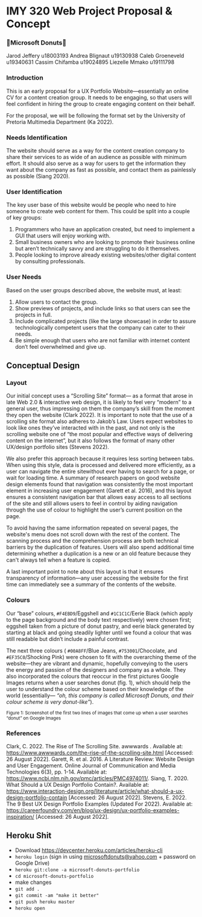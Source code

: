 # IMY 320 Web Project Proposal & Concept
### 🍩Microsoft Donuts🍩

Jarod Jeffery       u18003193
Andrea Blignaut     u19130938
Caleb Groeneveld    u19340631
Cassim Chifamba     u19024895
Liezelle Mmako      u19111798

### Introduction
This is an early proposal for a UX Portfolio Website—essentially an online CV for a content creation group. It needs to be engaging, so that users will feel confident in hiring the group to create engaging content on their behalf.

For the proposal, we will be following the format set by the University of Pretoria Multimedia Department (Ka 2022).

### Needs Identification
The website should serve as a way for the content creation company to share their services to as wide of an audience as possible with minimum effort. It should also serve as a way for users to get the information they want about the company as fast as possible, and contact them as painlessly as possible (Siang 2020).

### User Identification
The key user base of this website would be people who need to hire someone to create web content for them. This could be split into a couple of key groups:
 1. Programmers who have an application created, but need to implement a GUI that users will enjoy working with.
 2. Small business owners who are looking to promote their business online but aren’t technically savvy and are struggling to do it themselves.
 3. People looking to improve already existing websites/other digital content by consulting professionals.

### User Needs
Based on the user groups described above, the website must, at least:
 1. Allow users to contact the group.
 2. Show previews of projects, and include links so that users can see the projects in full.
 3. Include complicated projects (like the large showcase) in order to assure technologically competent users that the company can cater to their needs.
 4. Be simple enough that users who are not familiar with internet content don’t feel overwhelmed and give up.

## Conceptual Design
### Layout
Our initial concept uses a “Scrolling Site” format— as a format that arose in late Web 2.0 & interactive web design, it is likely to feel very “modern” to a general user, thus impressing on them the company’s skill from the moment they open the website (Clark 2022). It is important to note that the use of a scrolling site format also adheres to Jakob’s Law. Users expect websites to look like ones they’ve interacted with in the past, and not only is the scrolling website one of “the most popular and effective ways of delivering content on the internet”, but it also follows the format of many other UX/design portfolio sites (Stevens 2022).

We also prefer this approach because it requires less sorting between tabs. When using this style, data is processed and delivered more efficiently, as a user can navigate the entire sitewithout ever having to search for a page, or wait for loading time. A summary of research papers on good website design elements found that navigation was consistently the most important element in increasing user engagement (Garett et al. 2016), and this layout ensures a consistent navigation bar that allows easy access to all sections of the site and still allows users to feel in control by aiding navigation through the use of colour to highlight the user’s current position on the page.

To avoid having the same information repeated on several pages, the website's menu does not scroll down with the rest of the content. The scanning process and the comprehension process are both technical barriers by the duplication of features. Users will also spend additional time determining whether a duplication is a new or an old feature because they can't always tell when a feature is copied.

A last important point to note about this layout is that it ensures transparency of information—any user accessing the website for the first time can immediately see a summary of the contents of the website.

### Colours
Our “base” colours, `#F4EBD9`/Eggshell and `#1C1C1C`/Eerie Black (which apply to the page background and the body text respectively) were chosen first; eggshell taken from a picture of donut pastry, and eerie black generated by starting at black and going steadily lighter until we found a colour that was still readable but didn’t include a painful contrast.

The next three colours ( `#00A8FF`/Blue Jeans, `#753001`/Chocolate, and `#EF35C0`/Shocking Pink) were chosen to fit with the overarching theme of the website—they are vibrant and dynamic, hopefully conveying to the users the energy and passion of the designers and company as a whole. They also incorporated the colours that reoccur in the first pictures Google Images returns when a user searches donut (fig. 1), which should help the user to understand the colour scheme based on their knowledge of the world (essentially— *“oh, this company is called Microsoft Donuts, and their colour scheme is very donut-like”*).


<sub>Figure 1: Screenshot of the first two lines of images that come up when a user searches “donut” on Google Images</sub>


### References
Clark, C. 2022. The Rise of The Scrolling Site. awwwards . Available at: https://www.awwwards.com/the-rise-of-the-scrolling-site.html [Accessed: 26 August 2022].
Garett, R. et al. 2016. A Literature Review: Website Design and User Engagement. Online Journal of Communication and Media Technologies 6(3), pp. 1-14. Available at: https://www.ncbi.nlm.nih.gov/pmc/articles/PMC4974011/.
Siang, T. 2020. What Should a UX Design Portfolio Contain?. Available at: https://www.interaction-design.org/literature/article/what-should-a-ux-design-portfolio-contain [Accessed: 26 August 2022].
Stevens, E. 2022. The 9 Best UX Design Portfolio Examples (Updated For 2022). Available at: https://careerfoundry.com/en/blog/ux-design/ux-portfolio-examples-inspiration/ [Accessed: 26 August 2022].

## Heroku Shit
* Download https://devcenter.heroku.com/articles/heroku-cli
* ```heroku login``` (sign in using microsoftdonuts@yahoo.com + password on Google Drive)
* ```heroku git:clone -a microsoft-donuts-portfolio```
* ```cd microsoft-donuts-portfolio```
* make changes
* ```git add .```
* ```git commit -am "make it better"```
* ```git push heroku master```
* ```heroku open```
